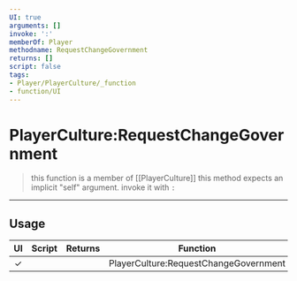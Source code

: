 ```yaml
---
UI: true
arguments: []
invoke: ':'
memberOf: Player
methodname: RequestChangeGovernment
returns: []
script: false
tags:
- Player/PlayerCulture/_function
- function/UI
---
```

# PlayerCulture:RequestChangeGovernment
> this function is a member of [[PlayerCulture]]
> this method expects an implicit "self" argument. invoke it with `:`
-----
## Usage
|  UI | Script | Returns | Function | Arguments |
|:---:|:------:|-------:|:--------:|:---------|
|✓| ||PlayerCulture:RequestChangeGovernment||

